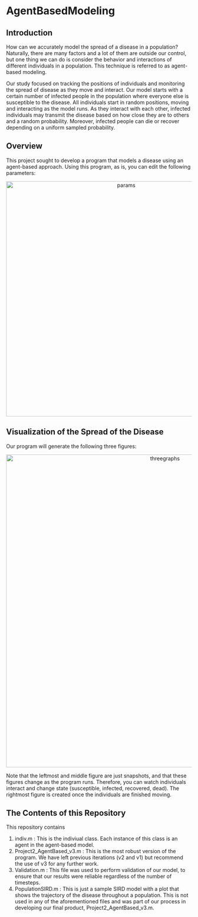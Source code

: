 # AgentBasedModeling
<h2> Introduction </h2>

How can we accurately model the spread of a disease in a population? Naturally, there are many factors and a lot of them are outside our control, but one thing we can do is consider the behavior and interactions of different individuals in a population. This technique is referred to as agent-based modeling. 

Our study focused on tracking the positions of individuals and monitoring the spread of disease as they move and interact. Our model starts with a certain number of infected people in the population where everyone else is susceptible to the disease. All individuals start in random positions, moving and interacting as the model runs. As they interact with each other, infected individuals may transmit the disease based on how close they are to others and a random probability. Moreover, infected people can die or recover depending on a uniform sampled probability.

<h2> Overview </h2>
This project sought to develop a program that models a disease using an agent-based approach. Using this program, as is, you can edit the following parameters: 
<p align="center">
<img width="636" alt="params" src="https://github.com/mariabeatrizsilva/AgentBasedModeling/assets/67334485/5fe37722-fc45-4b84-858b-f4fa1598c3db">
<br> 

<h2> Visualization of the Spread of the Disease </h2>
Our program will generate the following three figures: 
<p align="center">
 <img width="846" alt="threegraphs" src="https://github.com/mariabeatrizsilva/AgentBasedModeling/assets/67334485/099f8305-3c08-4e3d-ab27-679dfec00724"> 
<br> 

Note that the leftmost and middle figure are just snapshots, and that these figures change as the program runs. Therefore, you can watch individuals interact and change state (susceptible, infected, recovered, dead). The rightmost figure is created once the individuals are finished moving. 

<h2> The Contents of this Repository</h2>

This repository contains

1. indiv.m : This is the indiviual class. Each instance of this class is an agent in the agent-based model. 
2. Project2_AgentBased_v3.m : This is the most robust version of the program. We have left previous iterations (v2 and v1) but recommend the use of v3 for any further work. 
3. Validation.m : This file was used to perform validation of our model, to ensure that our results were reliable regardless of the number of timesteps. 
4. PopulationSIRD.m : This is just a sample SIRD model with a plot that shows the trajectory of the disease throughout a population. This is not used in any of the aforementioned files and was part of our process in developing our final product, Project2_AgentBased_v3.m.
